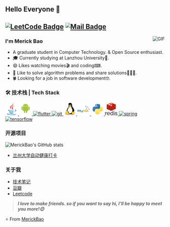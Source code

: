 ## Hello Everyone 👋
[![LeetCode Badge](https://img.shields.io/badge/merickbao-Knight%202071-red?style=for-the-badge&logo=leetcode)](https://leetcode.cn/u/merickbao-2/)
[![Mail Badge](https://img.shields.io/badge/Mail-merickbao%40qq.com-orange)](mailto:merickbao@qq.com)
---
<img align="right" alt="GIF" src="https://raw.githubusercontent.com/JoeyBling/JoeyBling/master/pic/pusheencode.gif" />

### I'm Merick Bao

- A graduate student in Computer Technology. & Open Source enthusiast.
- 🎓 Currently studying at Lanzhou University🍜.
- 😄 Likes watching movies🎬 and coding⌨.
- 🤘 Like to solve algorithm problems and share solutions👨🏻‍💻.
- 🍀 Looking for a job in software development🤓.

### 🛠 技术栈 | Tech Stack

<p align="left"> <a href="https://www.java.com" target="_blank" rel="noreferrer"> <img src="https://raw.githubusercontent.com/devicons/devicon/master/icons/java/java-original.svg" alt="java" width="40" height="40"/> </a><a href="https://developer.android.com" target="_blank" rel="noreferrer"> <img src="https://raw.githubusercontent.com/devicons/devicon/master/icons/android/android-original-wordmark.svg" alt="android" width="40" height="40"/> </a> <a href="https://flutter.dev" target="_blank" rel="noreferrer"> <img src="https://www.vectorlogo.zone/logos/flutterio/flutterio-icon.svg" alt="flutter" width="40" height="40"/> </a> <a href="https://git-scm.com/" target="_blank" rel="noreferrer"> <img src="https://www.vectorlogo.zone/logos/git-scm/git-scm-icon.svg" alt="git" width="40" height="40"/> </a>  <a href="https://www.linux.org/" target="_blank" rel="noreferrer"> <img src="https://raw.githubusercontent.com/devicons/devicon/master/icons/linux/linux-original.svg" alt="linux" width="40" height="40"/> </a> <a href="https://www.mysql.com/" target="_blank" rel="noreferrer"> <img src="https://raw.githubusercontent.com/devicons/devicon/master/icons/mysql/mysql-original-wordmark.svg" alt="mysql" width="40" height="40"/> </a> <a href="https://www.python.org" target="_blank" rel="noreferrer"> <img src="https://raw.githubusercontent.com/devicons/devicon/master/icons/python/python-original.svg" alt="python" width="40" height="40"/> </a> <a href="https://redis.io" target="_blank" rel="noreferrer"> <img src="https://raw.githubusercontent.com/devicons/devicon/master/icons/redis/redis-original-wordmark.svg" alt="redis" width="40" height="40"/> </a> <a href="https://spring.io/" target="_blank" rel="noreferrer"> <img src="https://www.vectorlogo.zone/logos/springio/springio-icon.svg" alt="spring" width="40" height="40"/> </a> <a href="https://www.tensorflow.org" target="_blank" rel="noreferrer"> <img src="https://www.vectorlogo.zone/logos/tensorflow/tensorflow-icon.svg" alt="tensorflow" width="40" height="40"/> </a> </p>


### 开源项目
![MerickBao's GitHub stats](https://github-readme-stats.vercel.app/api?username=MerickBao&count_private=true&theme=vue)
- [兰州大学自动健康打卡](https://github.com/MerickBao/LZU-COVID-AutoCheck)

### 关于我
- [技术笔记](https://merickbao.top/)
- [豆瓣](https://www.douban.com/people/154654606/?_i=3655830k7rdPbN)
- [Leetcode](https://leetcode.cn/u/merickbao-2/)

> ***I love to make friends. so if you want to say hi, I'll be happy to meet you more!😊***

⭐️ From [MerickBao](https://github.com/MerickBao)
